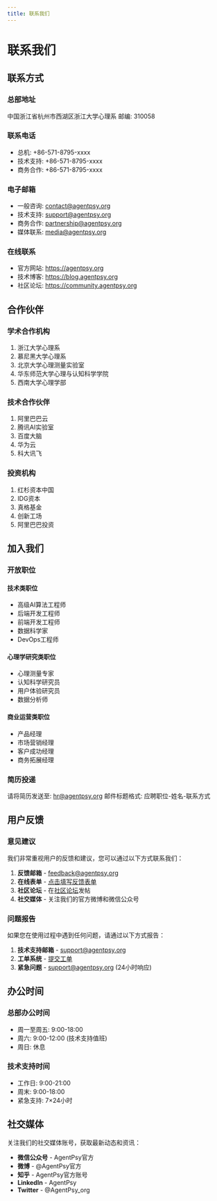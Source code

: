 ```yaml
---
title: 联系我们
---
```


# 联系我们

## 联系方式

### 总部地址
中国浙江省杭州市西湖区浙江大学心理系
邮编: 310058

### 联系电话
- 总机: +86-571-8795-xxxx
- 技术支持: +86-571-8795-xxxx
- 商务合作: +86-571-8795-xxxx

### 电子邮箱
- 一般咨询: contact@agentpsy.org
- 技术支持: support@agentpsy.org
- 商务合作: partnership@agentpsy.org
- 媒体联系: media@agentpsy.org

### 在线联系
- 官方网站: https://agentpsy.org
- 技术博客: https://blog.agentpsy.org
- 社区论坛: https://community.agentpsy.org

## 合作伙伴

### 学术合作机构
1. 浙江大学心理系
2. 慕尼黑大学心理系
3. 北京大学心理测量实验室
4. 华东师范大学心理与认知科学学院
5. 西南大学心理学部

### 技术合作伙伴
1. 阿里巴巴云
2. 腾讯AI实验室
3. 百度大脑
4. 华为云
5. 科大讯飞

### 投资机构
1. 红杉资本中国
2. IDG资本
3. 真格基金
4. 创新工场
5. 阿里巴巴投资

## 加入我们

### 开放职位

#### 技术类职位
- 高级AI算法工程师
- 后端开发工程师
- 前端开发工程师
- 数据科学家
- DevOps工程师

#### 心理学研究类职位
- 心理测量专家
- 认知科学研究员
- 用户体验研究员
- 数据分析师

#### 商业运营类职位
- 产品经理
- 市场营销经理
- 客户成功经理
- 商务拓展经理

### 简历投递
请将简历发送至: hr@agentpsy.org
邮件标题格式: 应聘职位-姓名-联系方式

## 用户反馈

### 意见建议
我们非常重视用户的反馈和建议，您可以通过以下方式联系我们：

1. **反馈邮箱** - feedback@agentpsy.org
2. **在线表单** - [点击填写反馈表单](/feedback/form)
3. **社区论坛** - 在[社区论坛](https://community.agentpsy.org)发帖
4. **社交媒体** - 关注我们的官方微博和微信公众号

### 问题报告
如果您在使用过程中遇到任何问题，请通过以下方式报告：

1. **技术支持邮箱** - support@agentpsy.org
2. **工单系统** - [提交工单](https://support.agentpsy.org)
3. **紧急问题** - support@agentpsy.org (24小时响应)

## 办公时间

### 总部办公时间
- 周一至周五: 9:00-18:00
- 周六: 9:00-12:00 (技术支持值班)
- 周日: 休息

### 技术支持时间
- 工作日: 9:00-21:00
- 周末: 9:00-18:00
- 紧急支持: 7×24小时

## 社交媒体

关注我们的社交媒体账号，获取最新动态和资讯：

- **微信公众号** - AgentPsy官方
- **微博** - @AgentPsy官方
- **知乎** - AgentPsy官方账号
- **LinkedIn** - AgentPsy
- **Twitter** - @AgentPsy_org